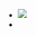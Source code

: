 - ![](https://firebasestorage.googleapis.com/v0/b/firescript-577a2.appspot.com/o/imgs%2Fapp%2Froam-to-git-demo%2FlDuCNuwDSk?alt=media&token=e444f713-a13b-4541-b5ac-374309878f89)
- 
